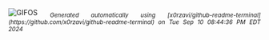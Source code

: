 <div align="justify">
<picture>
    <source media="(prefers-color-scheme: dark)" srcset="https://i.ibb.co/MsnF5Fd/output-gif.gif">
    <source media="(prefers-color-scheme: light)" srcset="https://i.ibb.co/MsnF5Fd/output-gif.gif">
    <img alt="GIFOS" src="https://i.ibb.co/MsnF5Fd/output-gif.gif">
</picture>
<sub><i>Generated automatically using [x0rzavi/github-readme-terminal](https://github.com/x0rzavi/github-readme-terminal) on Tue Sep 10 08:44:36 PM EDT 2024</i></sub>
</div>

<!--  -->